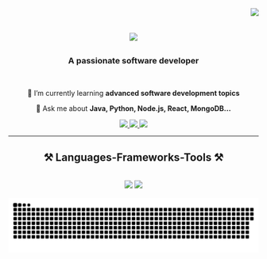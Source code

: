 <img align="right" src="https://visitor-badge.laobi.icu/badge?page_id=salesp07.salesp07" />

<h1 align="center">
    <img src="https://readme-typing-svg.herokuapp.com/?font=Righteous&size=35&center=true&vCenter=true&width=500&height=70&duration=4000&lines=Hi+There!+👋;+I'm+Priya+Patel!;" />
</h1>

<h3 align="center">A passionate software developer</h3>

<br/>

<div align="center">
 
 
 🌱 I’m currently learning **advanced software development topics**

💬 Ask me about **Java, Python, Node.js, React, MongoDB...**


 </div>
 
<div align="center"> 
  <a href="mailto:priyapatelsp3012@gmail.com">
    <img src="https://img.shields.io/badge/Gmail-333333?style=for-the-badge&logo=gmail&logoColor=red" />
  </a>
  <a href="https://www.linkedin.com/in/priyapatelsp/" target="_blank">
    <img src="https://img.shields.io/badge/LinkedIn-0077B5?style=for-the-badge&logo=linkedin&logoColor=white" target="_blank" />
  </a>
  <a href="https://leetcode.com/u/PriyaPatelsp/" target="_blank">
     <img src="https://img.shields.io/badge/Leetcode-FF5722?style=for-the-badge&logo=leetcode&logoColor=white" target="_blank" /> 
  </a>
</div>

 <hr/>
 
<h2 align="center">⚒️ Languages-Frameworks-Tools ⚒️</h2>
<br/>
<div align="center">
    <img src="https://skillicons.dev/icons?i=react,bootstrap,html,css,vscode,github,git" />
    <img src="https://skillicons.dev/icons?i=java,nodejs,python,javascript,express,mongodb,c,mysql" /><br>
</div>

<br/>
<picture>
  <source media="(prefers-color-scheme: dark)" srcset="https://raw.githubusercontent.com/priyapatelsp/priyapatelsp/output/github-contribution-grid-snake-dark.svg">
  <source media="(prefers-color-scheme: dark)" srcset="https://raw.githubusercontent.com/priyapatelsp/priyapatelsp/output/github-contribution-grid-snake.svg">
  <img alt="github contribution grid snake animation" src="https://raw.githubusercontent.com/priyapatelsp/priyapatelsp/output/github-contribution-grid-snake.svg">
</picture>


<br/>
